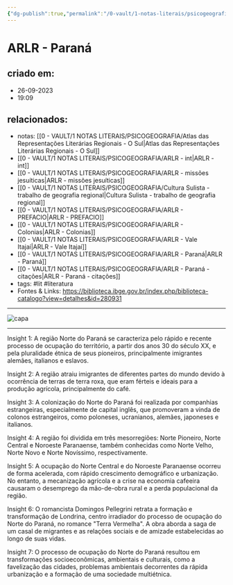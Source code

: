 ```yaml
---
{"dg-publish":true,"permalink":"/0-vault/1-notas-literais/psicogeografia/arlr-parana/","tags":["lit","literatura"],"dgHomeLink":true,"dgShowLocalGraph":true,"dgShowFileTree":true,"dgEnableSearch":true}
---
```


# ARLR - Paraná

## criado em: 
- 26-09-2023
- 19:09
## relacionados:
- notas: [[0 - VAULT/1 NOTAS LITERAIS/PSICOGEOGRAFIA/Atlas das Representações Literárias Regionais - O Sul\|Atlas das Representações Literárias Regionais - O Sul]]
- [[0 - VAULT/1 NOTAS LITERAIS/PSICOGEOGRAFIA/ARLR - int\|ARLR - int]]
- [[0 - VAULT/1 NOTAS LITERAIS/PSICOGEOGRAFIA/ARLR - missões jesuíticas\|ARLR - missões jesuíticas]]
- [[0 - VAULT/1 NOTAS LITERAIS/PSICOGEOGRAFIA/Cultura Sulista - trabalho de geografia regional\|Cultura Sulista - trabalho de geografia regional]]
- [[0 - VAULT/1 NOTAS LITERAIS/PSICOGEOGRAFIA/ARLR - PREFACIO\|ARLR - PREFACIO]]
- [[0 - VAULT/1 NOTAS LITERAIS/PSICOGEOGRAFIA/ARLR - Colonias\|ARLR - Colonias]]
- [[0 - VAULT/1 NOTAS LITERAIS/PSICOGEOGRAFIA/ARLR - Vale Itajaí\|ARLR - Vale Itajaí]]
- [[0 - VAULT/1 NOTAS LITERAIS/PSICOGEOGRAFIA/ARLR - Paraná\|ARLR - Paraná]]
- [[0 - VAULT/1 NOTAS LITERAIS/PSICOGEOGRAFIA/ARLR - Paraná - citações\|ARLR - Paraná - citações]]
- tags: #lit #literatura 
- Fontes & Links: https://biblioteca.ibge.gov.br/index.php/biblioteca-catalogo?view=detalhes&id=280931
---

![capa](https://cdn.rcn67.com.br/upload/dn_noticia/2016/11/93525.jpg)

---

Insight 1: A região Norte do Paraná se caracteriza pelo rápido e recente processo de ocupação do território, a partir dos anos 30 do século XX, e pela pluralidade étnica de seus pioneiros, principalmente imigrantes alemães, italianos e eslavos.

Insight 2: A região atraiu imigrantes de diferentes partes do mundo devido à ocorrência de terras de terra roxa, que eram férteis e ideais para a produção agrícola, principalmente do café.

Insight 3: A colonização do Norte do Paraná foi realizada por companhias estrangeiras, especialmente de capital inglês, que promoveram a vinda de colonos estrangeiros, como poloneses, ucranianos, alemães, japoneses e italianos.

Insight 4: A região foi dividida em três mesorregiões: Norte Pioneiro, Norte Central e Noroeste Paranaense, também conhecidas como Norte Velho, Norte Novo e Norte Novíssimo, respectivamente.

Insight 5: A ocupação do Norte Central e do Noroeste Paranaense ocorreu de forma acelerada, com rápido crescimento demográfico e urbanização. No entanto, a mecanização agrícola e a crise na economia cafeeira causaram o desemprego da mão-de-obra rural e a perda populacional da região.

Insight 6: O romancista Domingos Pellegrini retrata a formação e transformação de Londrina, centro irradiador do processo de ocupação do Norte do Paraná, no romance "Terra Vermelha". A obra aborda a saga de um casal de migrantes e as relações sociais e de amizade estabelecidas ao longo de suas vidas.

Insight 7: O processo de ocupação do Norte do Paraná resultou em transformações socioeconômicas, ambientais e culturais, como a favelização das cidades, problemas ambientais decorrentes da rápida urbanização e a formação de uma sociedade multiétnica.